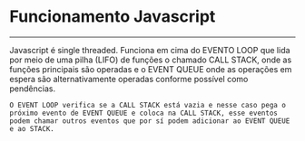 # Funcionamento Javascript
------------------------------------------------------------------------------------------------------------

Javascript é single threaded.
    Funciona em cima do EVENTO LOOP que lida por meio de uma pilha (LIFO) de funções o chamado CALL STACK, onde as funções principais são operadas e o EVENT QUEUE onde as operações em espera são alternativamente operadas conforme possível como pendências.
    
    O EVENT LOOP verifica se a CALL STACK está vazia e nesse caso pega o próximo evento de EVENT QUEUE e coloca na CALL STACK, esse eventos podem chamar outros eventos que por sí podem adicionar ao EVENT QUEUE e ao STACK.